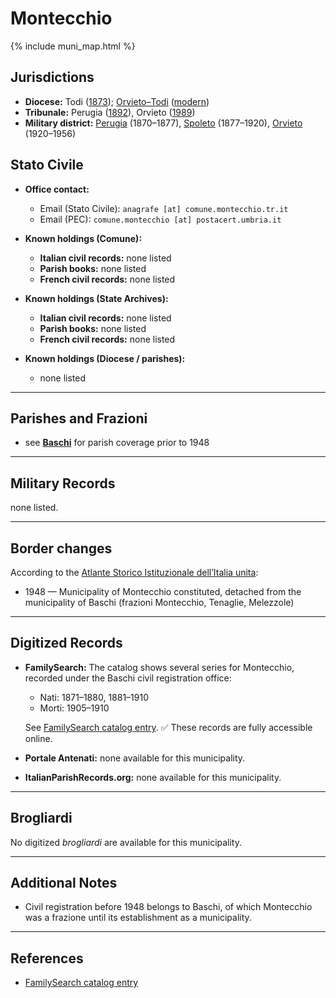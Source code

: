 # Montecchio

{% include muni_map.html %}

## Jurisdictions

* **Diocese:** Todi ([1873](https://www.google.it/books/edition/Il_libro_de_comuni_del_Regno_d_Italia_co/WF9mfeJJcDEC?gbpv=1)); [Orvieto–Todi](../dio/orvieto_todi.md) ([modern](https://www.chiesacattolica.it/annuario-cei/ricerca-parrocchie/))
* **Tribunale:** Perugia ([1892](https://www.google.it/books/edition/Bollettino_ufficiale_del_Ministero_di_gr/kRXd4t5fK-0C?hl=en&gbpv=1&pg=PA457&printsec=frontcover)), Orvieto ([1989](https://www.google.it/books/edition/Gazzetta_ufficiale_della_Repubblica_ital/-Z6nogg-qMQC?hl=en&gbpv=1&pg=RA8-PA38&printsec=frontcover))
* **Military district:** [Perugia](../mil/perugia.md) (1870–1877), [Spoleto](../mil/spoleto.md) (1877–1920), [Orvieto](../mil/spoleto.md) (1920–1956)

## Stato Civile

* **Office contact:**

  * Email (Stato Civile): `anagrafe [at] comune.montecchio.tr.it`
  * Email (PEC): `comune.montecchio [at] postacert.umbria.it`

* **Known holdings (Comune):**

  * **Italian civil records:** none listed
  * **Parish books:** none listed
  * **French civil records:** none listed

* **Known holdings (State Archives):**

  * **Italian civil records:** none listed
  * **Parish books:** none listed
  * **French civil records:** none listed

* **Known holdings (Diocese / parishes):**

  * none listed

---

## Parishes and Frazioni

* see **[Baschi](baschi.md)** for parish coverage prior to 1948

---

## Military Records

none listed.

---

## Border changes

According to the [Atlante Storico Istituzionale dell’Italia unita](http://dati.san.beniculturali.it/asi/local/detail.html?UA05147):

* 1948 — Municipality of Montecchio constituted, detached from the municipality of Baschi (frazioni Montecchio, Tenaglie, Melezzole)

---

## Digitized Records

* **FamilySearch:** The catalog shows several series for Montecchio, recorded under the Baschi civil registration office:

  * Nati: 1871–1880, 1881–1910
  * Morti: 1905–1910

  See [FamilySearch catalog entry](https://www.familysearch.org/en/search/catalog/652706).
  ✅ These records are fully accessible online.

* **Portale Antenati:** none available for this municipality.

* **ItalianParishRecords.org:** none available for this municipality.

---

## Brogliardi

No digitized *brogliardi* are available for this municipality.

---

## Additional Notes

* Civil registration before 1948 belongs to Baschi, of which Montecchio was a frazione until its establishment as a municipality.

---

## References

* [FamilySearch catalog entry](https://www.familysearch.org/en/search/catalog/652706)
